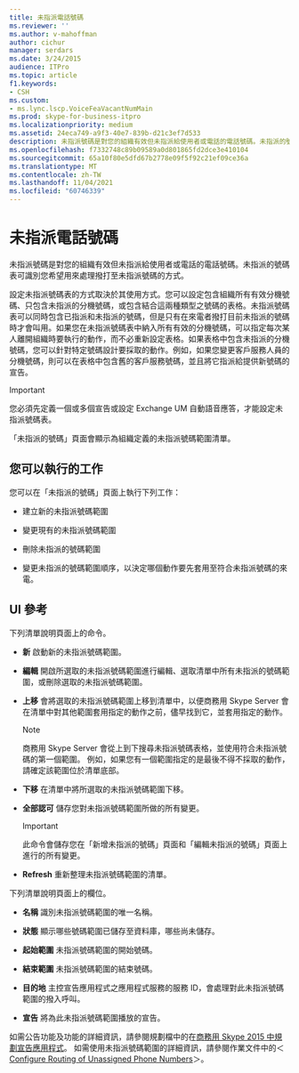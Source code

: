 ```yaml
---
title: 未指派電話號碼
ms.reviewer: ''
ms.author: v-mahoffman
author: cichur
manager: serdars
ms.date: 3/24/2015
audience: ITPro
ms.topic: article
f1.keywords:
- CSH
ms.custom:
- ms.lync.lscp.VoiceFeaVacantNumMain
ms.prod: skype-for-business-itpro
ms.localizationpriority: medium
ms.assetid: 24eca749-a9f3-40e7-839b-d21c3ef7d533
description: 未指派號碼是對您的組織有效但未指派給使用者或電話的電話號碼。未指派的號碼表可識別您希望用來處理撥打至未指派號碼的方式。
ms.openlocfilehash: f7332748c89b09589a0d801865fd2dce3e410104
ms.sourcegitcommit: 65a10f80e5dfd67b2778e09f5f92c21ef09ce36a
ms.translationtype: MT
ms.contentlocale: zh-TW
ms.lasthandoff: 11/04/2021
ms.locfileid: "60746339"
---
```

# <a name="unassigned-phone-number"></a>未指派電話號碼

未指派號碼是對您的組織有效但未指派給使用者或電話的電話號碼。未指派的號碼表可識別您希望用來處理撥打至未指派號碼的方式。

設定未指派號碼表的方式取決於其使用方式。您可以設定包含組織所有有效分機號碼、只包含未指派的分機號碼，或包含結合這兩種類型之號碼的表格。未指派號碼表可以同時包含已指派和未指派的號碼，但是只有在來電者撥打目前未指派的號碼時才會叫用。如果您在未指派號碼表中納入所有有效的分機號碼，可以指定每次某人離開組織時要執行的動作，而不必重新設定表格。如果表格中包含未指派的分機號碼，您可以針對特定號碼設計要採取的動作。例如，如果您變更客戶服務人員的分機號碼，則可以在表格中包含舊的客戶服務號碼，並且將它指派給提供新號碼的宣告。

> [!IMPORTANT]
> 您必須先定義一個或多個宣告或設定 Exchange UM 自動語音應答，才能設定未指派號碼表。

「未指派的號碼」頁面會顯示為組織定義的未指派號碼範圍清單。

## <a name="tasks-you-can-perform"></a>您可以執行的工作

您可以在「未指派的號碼」頁面上執行下列工作：

- 建立新的未指派號碼範圍

- 變更現有的未指派號碼範圍

- 刪除未指派的號碼範圍

- 變更未指派的號碼範圍順序，以決定哪個動作要先套用至符合未指派號碼的來電。

## <a name="ui-reference"></a>UI 參考

下列清單說明頁面上的命令。

- **新** 啟動新的未指派號碼範圍。

- **編輯** 開啟所選取的未指派號碼範圍進行編輯、選取清單中所有未指派的號碼範圍，或刪除選取的未指派號碼範圍。

- **上移** 會將選取的未指派號碼範圍上移到清單中，以便商務用 Skype Server 會在清單中對其他範圍套用指定的動作之前，儘早找到它，並套用指定的動作。

    > [!NOTE]
    > 商務用 Skype Server 會從上到下搜尋未指派號碼表格，並使用符合未指派號碼的第一個範圍。 例如，如果您有一個範圍指定的是最後不得不採取的動作，請確定該範圍位於清單底部。

- **下移** 在清單中將所選取的未指派號碼範圍下移。

- **全部認可** 儲存您對未指派號碼範圍所做的所有變更。

    > [!IMPORTANT]
    > 此命令會儲存您在「新增未指派的號碼」頁面和「編輯未指派的號碼」頁面上進行的所有變更。

- **Refresh** 重新整理未指派號碼範圍的清單。

下列清單說明頁面上的欄位。

- **名稱** 識別未指派號碼範圍的唯一名稱。

- **狀態** 顯示哪些號碼範圍已儲存至資料庫，哪些尚未儲存。

- **起始範圍** 未指派號碼範圍的開始號碼。

- **結束範圍** 未指派號碼範圍的結束號碼。

- **目的地** 主控宣告應用程式之應用程式服務的服務 ID，會處理對此未指派號碼範圍的撥入呼叫。

- **宣告** 將為此未指派號碼範圍播放的宣告。

如需公告功能及功能的詳細資訊，請參閱規劃檔中的在[商務用 Skype 2015 中規劃宣告應用程式](../../plan-your-deployment/enterprise-voice-solution/announcement.md)。 如需使用未指派號碼範圍的詳細資訊，請參閱作業文件中的＜[Configure Routing of Unassigned Phone Numbers](/previous-versions/office/lync-server-2013/lync-server-2013-configure-unassigned-phone-numbers)＞。